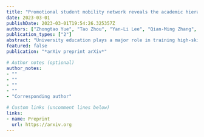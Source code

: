 ```yaml
---
title: "Promotional student mobility network reveals the academic hierarchy and educational inequalities"
date: 2023-03-01
publishDate: 2023-03-01T19:54:26.325357Z
authors: ["Zhongtao Yue", "Tao Zhou", "Yan-Li Lee", "Qian-Ming Zhang", "Jian Gao"]
publication_types: ["2"]
abstract: "University education plays a major role in training high-skilled labor and provides a promising path to disrupt the lasting effects of disadvantages. Despite enormous efforts on understanding how education affects post-graduation career mobility, little is known about mobility patterns and potential inequalities at earlier stages of the education pipeline. Based on a large-scale online resume dataset, here we build a promotional student mobility network, capturing student flows from undergraduate to graduate universities in China. Our analysis of this mobility network conveys several findings. First, we find evidence for the academic hierarchy, where the promotional mobility of students is highly stratified, and the ranking of the undergraduate university attended conditions the ranking of the graduate university. Second, while a mechanism model can reproduce the observed patterns, it appears to suggest student's cost-benefit decision-making in pursuing quality education. Third, elite schools in China are highly concentrated in developed cities, showing geographic inequalities in education. Meanwhile, we find that university prestige moderates student mobility such that the positive effect of the city economic gap on student flows is pronounced when the university prestige gap is small. Our results plant a picture of educational stratification and help understand inequalities amid the academic hierarchy."
featured: false
publication: "*arXiv preprint arXiv*"

# Author notes (optional)
author_notes:
- ""
- ""
- ""
- ""
- "Corresponding author"

# Custom links (uncomment lines below)
links:
- name: Preprint
  url: https://arxiv.org
---
```



